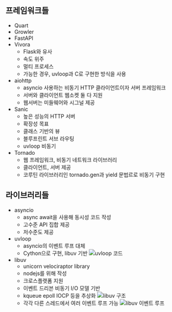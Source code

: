 프레임워크들
---
* Quart
* Growler
* FastAPI
* Vivora
    * Flask와 유사
    * 속도 위주
    * 멀티 프로세스
    * 가능한 경우, uvloop과 C로 구현한 방식을 사용
* aiohttp
    * asyncio 사용하는 비동기 HTTP 클라이언트이자 서버 프레임워크
    * 서버와 클라이언트 웹소켓 둘 다 지원
    * 웹서버는 미들웨어와 시그널 제공
* Sanic
    * 높은 성능의 HTTP 서버
    * 확장성 목표
    * 클래스 기반의 뷰
    * 블루프린트 서브 라우팅
    * uvloop 비동기
* Tornado
    * 웹 프레임워크, 비동기 네트워크 라이브러리
    * 클라이언트, 서버 제공
    * 코루틴 라이브러리인 tornado.gen과 yield 문법르로 비동기 구현

라이브러리들
---
* asyncio
    * async await을 사용해 동시성 코드 작성
    * 고수준 API 집합 제공
    * 저수준도 제공
* uvloop
    * asyncio의 이벤트 루프 대체
    * Cython으로 구현, libuv 기반
![uvloop 코드]()
* libuv
    * unicorn velociraptor library
    * nodejs를 위해 작성
    * 크로스플랫폼 지원
    * 이벤트 드리븐 비동기 I/O 모델 기반
    * kqueue epoll IOCP 등을 추상화
![libuv 구조]()
    * 각각 다른 스레드에서 여러 이벤트 루프 가능
![libuv 이벤트 루프]()
